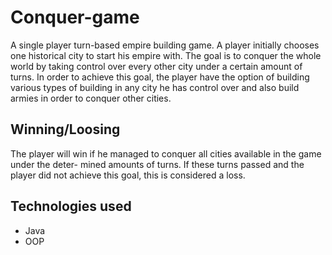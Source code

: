 # Conquer-game
 A single player turn-based empire building game. A player
initially chooses one historical city to start his empire with. The goal is to conquer the whole
world by taking control over every other city under a certain amount of turns. In order to
achieve this goal, the player have the option of building various types of building in any city he
has control over and also build armies in order to conquer other cities.
## Winning/Loosing
 The player will win if he managed to conquer all cities available in the game under the deter-
mined amounts of turns. If these turns passed and the player did not achieve this goal, this is
considered a loss.
## Technologies used
  + Java
  + OOP
